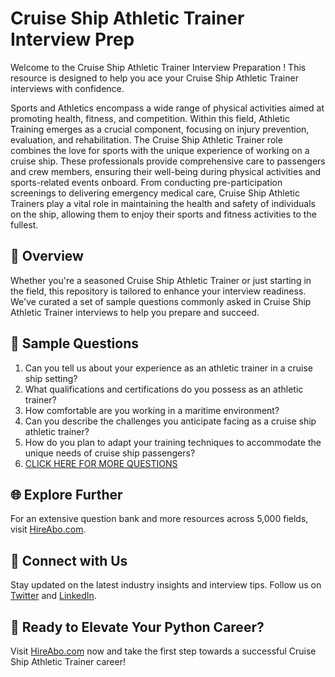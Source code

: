 # Cruise Ship Athletic Trainer Interview Prep

Welcome to the Cruise Ship Athletic Trainer Interview Preparation ! This resource is designed to help you ace your Cruise Ship Athletic Trainer interviews with confidence.

Sports and Athletics encompass a wide range of physical activities aimed at promoting health, fitness, and competition. Within this field, Athletic Training emerges as a crucial component, focusing on injury prevention, evaluation, and rehabilitation. The Cruise Ship Athletic Trainer role combines the love for sports with the unique experience of working on a cruise ship. These professionals provide comprehensive care to passengers and crew members, ensuring their well-being during physical activities and sports-related events onboard. From conducting pre-participation screenings to delivering emergency medical care, Cruise Ship Athletic Trainers play a vital role in maintaining the health and safety of individuals on the ship, allowing them to enjoy their sports and fitness activities to the fullest.

## 🚀 Overview

Whether you're a seasoned Cruise Ship Athletic Trainer or just starting in the field, this repository is tailored to enhance your interview readiness. We've curated a set of sample questions commonly asked in Cruise Ship Athletic Trainer interviews to help you prepare and succeed.

## 📝 Sample Questions

1. Can you tell us about your experience as an athletic trainer in a cruise ship setting?
2. What qualifications and certifications do you possess as an athletic trainer?
3. How comfortable are you working in a maritime environment?
4. Can you describe the challenges you anticipate facing as a cruise ship athletic trainer?
5. How do you plan to adapt your training techniques to accommodate the unique needs of cruise ship passengers?
6. [CLICK HERE FOR MORE QUESTIONS](https://hireabo.com/job/15_3_27/Cruise%20Ship%20Athletic%20Trainer)

## 🌐 Explore Further

For an extensive question bank and more resources across 5,000 fields, visit [HireAbo.com](https://www.hireabo.com).

## 📱 Connect with Us

Stay updated on the latest industry insights and interview tips. Follow us on [Twitter](https://twitter.com/hireabo) and [LinkedIn](https://www.linkedin.com/in/hire-abo-3609972a8/).

## 🚀 Ready to Elevate Your Python Career?

Visit [HireAbo.com](https://www.hireabo.com) now and take the first step towards a successful Cruise Ship Athletic Trainer career!